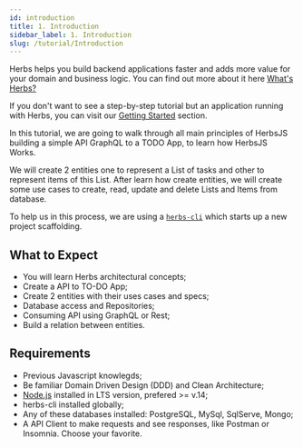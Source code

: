 ```yaml
---
id: introduction
title: 1. Introduction
sidebar_label: 1. Introduction
slug: /tutorial/Introduction
---
```


Herbs helps you build backend applications faster and adds more value for your domain and business logic. You can find out more about it here [What's Herbs?](/docs/introduction/whats-herbs)

If you don't want to see a step-by-step tutorial but an application running with Herbs, you can visit our [Getting Started](/docs) section.

In this tutorial, we are going to walk through all main principles of HerbsJS building a simple API GraphQL to a TODO App, to learn how HerbsJS Works. 

We will create 2 entities one to represent a List of tasks and other to represent items of this List. After learn how create entities, we will create some use cases to create, read, update and delete Lists and Items from database.

To help us in this process, we are using a [`herbs-cli`](https://github.com/herbsjs/herbs-cli) which starts up a new project scaffolding.


## What to Expect

- You will learn Herbs architectural concepts;
- Create a API to TO-DO App;
- Create 2 entities with their uses cases and specs;
- Database access and Repositories;
- Consuming API using GraphQL or Rest;
- Build a relation between entities.

## Requirements

- Previous Javascript knowlegds;
- Be familiar Domain Driven Design (DDD) and Clean Architecture;
- [Node.js](https://nodejs.org/en/) installed in LTS version, prefered >= v.14;
- herbs-cli installed globally;
- Any of these databases installed: PostgreSQL, MySql, SqlServe, Mongo;
- A API Client to make requests and see responses, like Postman or Insomnia. Choose your favorite.